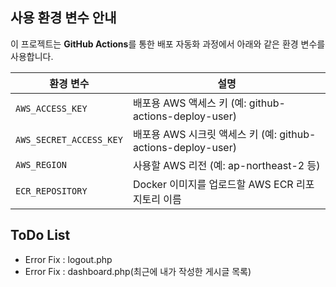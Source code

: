 ## 사용 환경 변수 안내

이 프로젝트는 **GitHub Actions**를 통한 배포 자동화 과정에서 아래와 같은 환경 변수를 사용합니다.

| 환경 변수                | 설명                                                        |
|-------------------------|------------------------------------------------------------|
| `AWS_ACCESS_KEY`        | 배포용 AWS 액세스 키 (예: github-actions-deploy-user)       |
| `AWS_SECRET_ACCESS_KEY` | 배포용 AWS 시크릿 액세스 키 (예: github-actions-deploy-user)|
| `AWS_REGION`            | 사용할 AWS 리전 (예: ap-northeast-2 등)                    |
| `ECR_REPOSITORY`        | Docker 이미지를 업로드할 AWS ECR 리포지토리 이름           |


## ToDo List   
- Error Fix : logout.php
- Error Fix : dashboard.php(최근에 내가 작성한 게시글 목록)    